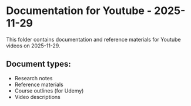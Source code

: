 # Documentation for Youtube - 2025-11-29

This folder contains documentation and reference materials for Youtube videos on 2025-11-29.

## Document types:
- Research notes
- Reference materials
- Course outlines (for Udemy)
- Video descriptions

